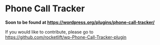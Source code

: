 # Phone Call Tracker

__Soon to be found at https://wordpress.org/plugins/phone-call-tracker/__

If you would like to contribute, please go to https://github.com/rocketlift/wp-Phone-Call-Tracker-plugin
